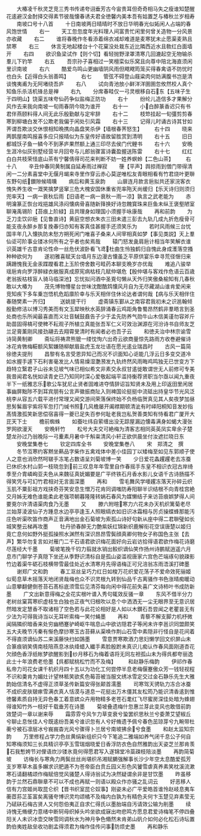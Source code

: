 <!-- { "loadSidebar": true } -->
　　大椿凌千秋灵芝竞三秀书传递夸诩垂芳古今宙贵耳但奇奇相马失之瘦谁知楚醒花逺避汉金酎择交得素节彼哉懐春诱夫君全徳馨内美本吾有姑置芝与椿秋兰岁相寿
　　南坡口号十八首
　　十日南坡两日晴晴时不放日华明春光似妬闲人占端的春风饱世情
　　右一
　　天工忽忽度年光料理人间富贵忙闲里何曾关造物一分风景亦收藏
　　右二
　　谁将春晚作冬看添着绵衣减却难道是麦寒犹未止愿渠麦熟且禁寒
　　右三
　　休言无地起楼台十个花窠没处栽东近比隣西近水且敎红白面墙开
　　右四
　　欲识鱼梁试作【则个切】看轻抛野渌罩清寒几回漉起空无物输杀羣儿下钓竿
　　右五
　　吾宗孙子喜相过一笑檀栾似乐窝且向尊中陪北海直须闲里识南坡
　　右六
　　酷爱鸟鸣山更幽墙阴风雨但飕飕筠笼买得春禽语不防忧时也白头【近得白头翁善鸣】
　　右七
　　管弦不碍登山屐粱肉何妨满腹书岂是清谈愧夷甫为无阿堵绕吾庐
　　右八
　　试向青池放小鲜洋洋圉圉忽攸然校人真个知鱼乐杀活机锋总是禅
　　右九
　　分席春畦仅一弓灵根移自石东【五味子生于四明山】饶渠五味夸仙药争似盐梅正防功
　　右十
　　纷纶儿造信多才果解分风作去来我向南坡一旬雨春阴今晓为谁开
　　右十一
　　小白醉篆香迟只有书君伴燕颐料得人间无此乐殷勤献与定牢辞
　　右十二
　　枝笻挂起一旬彊剪剪春寒到柳塘白发不公欺老我偏于闲处引风霜
　　右十三
　　记得儿时诵古诗其甘如荠谓吾欺淡交休恨相知晩携向晶盘笑杀伊【墙根春荠怒生】
　　右十四
　　晓来两鹊屋南鸣报喜多应只报晴似为东皇传好语故留胜赏到清明
　　右十五
　　旧日都城饫子鱼一鳞今不到茅庐果然额上通三印尽去侯门代鲤书
　　右十六
　　安晩生涯冷似灰别墅经营半月回夸与儿郎翁骤富诗囊盈握送陈雷
　　右十七
　　红红白白共枝荣怪底山茶有宁馨倩得司花来判断不妨一姓养螟蛉【二色山茶】
　　右十八
　　辛丑仲春同黄制属自延寿雨过禅寂
　　箯【平声】舆掠雨到僧门带得清闲一二分素喜堂中无偃月朅来寺里作穿云赤心莫逆唯松友青眼相看有竹君烧叶更聨东野句纸鑚隙候晴曛
　　病后和黄玉泉韵
　　山扉连月款言巵拟共还家浣客衣愧失养生收一溉笑擒梦竖窜三危大槐安国休重省兜率陁天尚缓归【乐天诗归则须归兜率天】一病一衰秋后雨【旧语老一病一衰秋一雨一凉】孰言之武老能为
　　赤明瀹篆正恢台戏挹雄风涤闷懐病骨喜随新箨换好诗忽餽寳珠来巨鱼未纵王褒壑陋室聊淹禹锡阶【苔痕上阶緑】且共理身如理国小须握手咏康哉
　　再和前韵
　　为乏刀圭饮卯巵【见鲁直诗】黄庭空想衣朱衣三田未遣三彭去九轨几成九折危瘦骨可能支夜永醉乡那复挽春归亦知有客真佳甚握手还须笑乐为
　　若时风雨候三台忧国丰年几入懐执防未愁方朔死闲门唯喜子桑来人间宰相真如梦【事见类説】天上羣仙讵可阶事业镂冰何所有之乎者也矣焉哉
　　辕门怒发彘肩巵计相当年笑解衣谁识英雄千古意肯论性命一丝危伏波卧看飞鸢杜曲生怜独鹤归自愧此身成濩落空搔种种欲何为
　　遂初雅喜赋天台墙月东边漫古懐虽乏平原供宴乐幸寻荒径惬归来蹒跚愧我无金汞蹀躞看君上玉阶傍舍数弓畦药本聊支晩岁亦优哉
　　难追八骏举瑶巵肯向罗浮醉緑衣敝服真成原宪病枯枝几赋仲堪危【殷仲堪与客戏作危语云百歳老翁扳枯枝盲人骑马临深池】忘忧拟问酒中圣覔句懒从天外归笑傲桑榆知有几春秋敢以大椿为
　　茂先博物懵星台世味沈酣酷鸩懐风月自为无尽藏湖山谁肯爱闲来竞知疾下多车乗岂悟机危蹈廪阶幸与乐天相伴住休论达者谓何哉【病与乐天相伴住春随樊素一齐归】
　　送姚提干行
　　虚斋镇东鄞从之南容君我初未之识邕翰倾殷勤修洁以博习秀美而有文玉犀映秋水英辞涌春云鸡距角鲁蜀昂然鹤非羣晤言到圣处商也乐所闻最喜直而义壮音駴鼓鼖告子少于孟先防养气勋牛山木信美谨勿容斧斤助苗固得槁可使稗不耘观子所植立真能张吾军仁义可效治渊源在河汾诗书自师友芝兰足膏薰刚风接劲翮去去翔霄旻清时有闻者必也吾子云
　　和徳夫治中林宗谕雪诗简黄制卿
　　斋坛将祷肃熊貔一缕忱恂六出奇云欲商量惊先路雨方收巻避催诗冰花肯斆梅糚额风絮嫌随柳献眉盐虎玉龙壮语在愿光逺业瑞昌时
　　古风一篇简徐徳夫提刑
　　昌黎有名言受恩异知己而况不识面知心讵能几浮云日多变交道冷如水握手遽下石利害毫发比人情易燥湿灔滪发九轨终然风雨晦鸡鸣独无已世变方下趋特立繄君子山谷未见坡气味已相似希文非素交永叔甘逺徙敢谓世无人前修可专美我昔闻君名恍如读青史已乃知同时深心爱敬起端平滥持衡荐贤职当尔亟以闻九重夜半下一纸雅志乐歌公车犹尼止贤者固难进夺情辞诏旨知贤未及用上印返田里闲居事幽屏黜陟不到耳宾朋有公言声徽振商阯入则裨国论挺挺中流砥出持皇华节光风泛桃李从容五六载平进付常理又闻交游间荣落保终始不负杨临贺真见其人矣夜梦加昼思髣髴眉宇紫将军忽打门缄书照几风檐屡开阖襟期顿清泚有时峄阳桐知音发妙指髙情激孤笑新思偿宿喜得一夔已足失百参何耻老我岂私贺善类知有恃看君广厦开大芘天下士
　　檐前蜘蛛
　　如蚕吐纬自萦缠出没无踪屋漏边懐毒满身如蝎大漫张罗网欲漫天
　　安晩轩竹
　　松号大夫交可絶梅为清客志相同英英凤实卑余子楚楚龙孙过乃翁晚际一弓櫜素月暑中千斛粜清风小轩正欲供晨坐付汝遮拦晓日东
　　安晚堂集巻七
　　钦定四库全书
　　安晚堂集巻八
　　宋　郑清之　撰
　　冬节沍寒约客黙坐爇品字柴作五禽戏体中差小佳园丁以矮梅至如见东郭顺子使人之意也消欣然呵皲手冻笔占数语呈刘菊坡博一笑
　　少日爱花螽趯趯老去冻蚕已休织水村山郭一枝晓忽到前三叹息年年雪里自作春摇手东皇不相识衣冠古岸绮季至介胄嶙峋亚夫色从来魏征真妩媚要是广平终铁石月香水影儿女语千古诗肠描不得笑凭与可幻竹君相对无言面深墨
　　再和
　　雪毛舞风学喓趯冻落天孙碎云织玉肌不粟彭祖方戏挟奇芬笑安息生憎万花肯同调嗤防寿阳聊半识结根不向青桂宫絶交月姊无难色谁能柔此老强项朝暮隆隆转娲石春风为媒懒结子来访苔痕娯梦得人间要覔尔许清语渠肉食乃无墨
　　又
　　滕六附暄寒力六花未办天机织篱菊老尽兰始芽淩波仙子方踵息水边亭亭逢玉人照眼缟衣如旧识冰霜相与厉贞操蝶蜂那能汚庄色听渠吹笛作商声正音满地出金石菊坡为索孤山诗好句新从座中得二君聨璧如长城笑整云梯再攻墨
　　牡丹骄春醉无力艶紫妖红锦新织鹿解衔花空误唐楚以姬归竟亡息何如野外挺孤操照水渊然有深识昂昂雪鬓顔真卿何物女子称国色主张【去声】繁华勿复言如对雁门二千石语君欲识梅花面好向云岩访拾得语君欲作梅花诗磨尽莲经大千墨
　　菊坡笔挽千钧力翦就氷销出鲛织谪仙笑作扬州诗鹏赋逍遥六月息市门聊学子真隠下坐还从季野识清标自是孤山姿滥视唐家六宫色芒端琢句貌疎影竹边着渠牛砺石枝横带雪最佳处近水清寒月先得语梅正可兄涪翁冻雨浯溪打碑墨
　　谢郑广文和韵
　　春工沤丝呈巧力红日如梭万花织爱花荡子不爱命效死骊姬似荀息草木摇落天地闭贤哉梅也众不识灵根九转到仙品千古离骚作书色涨晴痴暖动山意攀翻健倒苍苔石髙标底须雪后见清芬每向闲中得花前失喜广文诗柿叶书成防新墨
　　广文出新意得梅之全花实根叶谱入秀句辄效反骚一章
　　东风不借半分力老树丝窠罥寒织虚枝生白独也正夜气归根吹以息个中洒洒无一尘无眼界至无意识居然暗发定慧香不取诸相了空色若与此花论相好是人如以木鑚石吾尝闻之老瞿昙无有少法为可得我诗当以无耳听索梅一笑付蝇墨
　　再和
　　青藜不解支脚力机杼微闻隔隣织暗香来处穷幽栖蹇驴崎岖牛喘息山中欲访隠君子等闲未许李邕识同盟颇笑五大夫晚节汚秦有惭色摩挱寒玉古苔藓从渠唤作荆山石雪中素隠非行怪自是花间着不得直须谪仙苏二来溪藤快扫如鵶墨
　　雪意贾寒欺酒力思妇懒学回文织屏山未合篆痕销笑倩南枝陪燕息冰纨绛蜡入纎手素脸殷跗未真识儿痴认作春风面刚道杏花欠顔色香浮纸帐梦欲醒影到纱月移石为梅着语将无同左袒孤山未为得呉都夸丽逸此士十年浪费老伧墨【呉都赋桃松竹而不及梅】
　　和赵静乐梅韵
　　伊祁作春私帝力司花女课千机织月四十五以为功化工何尝停半息老梅偃蹇傲众芳一钱轻视程不识和羮肯为媚灶计望林秪笑欲炙色莓苔被当服文绣冰雪定交过金石静乐先生大雅韵始信清名不虚得正须草圣传新篇安得张颠首濡墨
　　司寒驾天骋轨力冻合冰蚕不成织皮肤皲瘃雪满衣真人恬漠与道息一花挺出万木僵其友松筠乃能识清香逺到惟徳馨素质自持无异色春工着意嫔众卉用物精多老苍石耄红飞尽蜜房深佳处暗为蜂翅得谁知竹外一枝好千载垂芳在诗墨
　　菊坡叠遗梅什忽惠兰芽此变风也敢借前韵效楚词一章以谢来辱
　　霜雰雰兮风乍力草变衰兮蛩罢织思秋兰兮委萧艾望椒丘兮聊止息怅佳人兮既逺纷吾美兮谁识忽有人兮好脩遗予佩兮春色茁琼芽兮九畹带杜蘅兮被石凛层冰兮峩峩杳光风兮骤得卜兰居兮南坡拂余兮食墨
　　和赵太监知宗韵
　　万里修程占学力色丝黄绢新组织只今下笔追二雅端如养气闭千息公子何自知寒梅须知三长具精识亭亭玉雪瑞烟晓爱日香浮防衣色自然雅韵出天姿芝兰那肯羡石我慙姱节对俚语炊沙镂氷竟何得愿君写入遂锦堂冷蘂疎枝陪淡墨
　　再韵简菊坡
　　访梅长与寒角力两鬓丝丝尚堪织吊湘赋鵩强解事长沙少年空太息酷爱孤芳支岁寒草木虽多嬾求识肥遁不为苍帝臣白贲丘园义形色风饕雪虐真养素笑枕溪流漱寒石请翻橘颂作梅赋倍觉风骚楚人得诗翁试为决然疑谓余非是甘饮墨
　　昨虽移韵于兰然石鼎聨章不可以不成也再赋一则语以殿众作亦骚之乱词云
　　好恶移人信有力宫姬尚取昆仑织【晋书织室昆仑奴事】刚姿未必广平爱皓首谁怜赵岐息夷车蘅茝荪芷荃富矣离骚夸博识灵均颂橘不及梅内白孰为有精色夫何卞玉楚见弃素莹无乃碔砆石梅古贤人又何怨伯夷正自求仁得氏以墨胎端自汚请效公输为削墨
　　续诗愧无脩绠力意绪中断轲母织掉头吟坐欲成寐出吻悲鸣方愿息君爱诗梅笔不停四叠阳关人未识冰壶交映雪同调秋水为神月争色翛然未肯弟山矾介如何必化松石诗坛置韵伯夷姓敌垒收功剧孟得须君为梅作佳传问事防烦史墨
　　再和静乐
